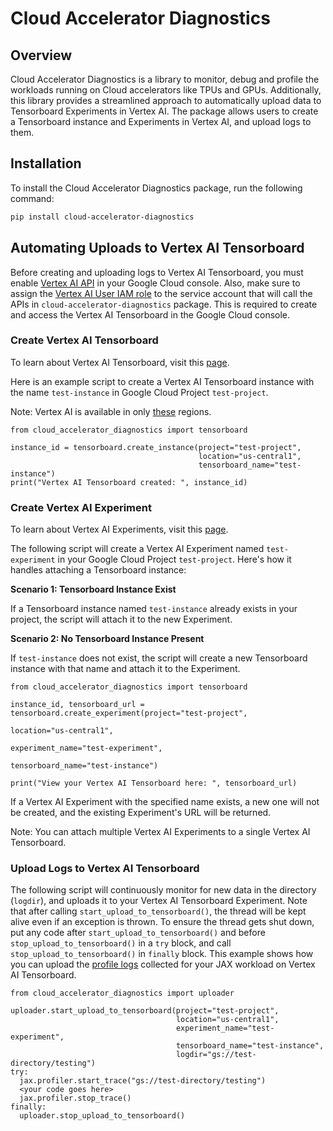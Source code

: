 <!--
 Copyright 2023 Google LLC
 
 Licensed under the Apache License, Version 2.0 (the "License");
 you may not use this file except in compliance with the License.
 You may obtain a copy of the License at
 
      https://www.apache.org/licenses/LICENSE-2.0
 
 Unless required by applicable law or agreed to in writing, software
 distributed under the License is distributed on an "AS IS" BASIS,
 WITHOUT WARRANTIES OR CONDITIONS OF ANY KIND, either express or implied.
 See the License for the specific language governing permissions and
 limitations under the License.
 -->
# Cloud Accelerator Diagnostics

## Overview
Cloud Accelerator Diagnostics is a library to monitor, debug and profile the workloads running on Cloud accelerators like TPUs and GPUs. Additionally, this library provides a streamlined approach to automatically upload data to Tensorboard Experiments in Vertex AI. The package allows users to create a Tensorboard instance and Experiments in Vertex AI, and upload logs to them.

## Installation
To install the Cloud Accelerator Diagnostics package, run the following command:

 ```bash
 pip install cloud-accelerator-diagnostics
 ```

## Automating Uploads to Vertex AI Tensorboard
Before creating and uploading logs to Vertex AI Tensorboard, you must enable [Vertex AI API](https://cloud.google.com/vertex-ai/docs/start/cloud-environment#enable_vertexai_apis) in your Google Cloud console. Also, make sure to assign the [Vertex AI User IAM role](https://cloud.google.com/vertex-ai/docs/general/access-control#aiplatform.user) to the service account that will call the APIs in `cloud-accelerator-diagnostics` package. This is required to create and access the Vertex AI Tensorboard in the Google Cloud console.

### Create Vertex AI Tensorboard
To learn about Vertex AI Tensorboard, visit this [page](https://cloud.google.com/vertex-ai/docs/experiments/tensorboard-introduction).

Here is an example script to create a Vertex AI Tensorboard instance with the name `test-instance` in Google Cloud Project `test-project`.

Note: Vertex AI is available in only [these](https://cloud.google.com/vertex-ai/docs/general/locations#available-regions) regions.

```
from cloud_accelerator_diagnostics import tensorboard

instance_id = tensorboard.create_instance(project="test-project",
                                          location="us-central1",
                                          tensorboard_name="test-instance")
print("Vertex AI Tensorboard created: ", instance_id)
```

### Create Vertex AI Experiment
To learn about Vertex AI Experiments, visit this [page](https://cloud.google.com/vertex-ai/docs/experiments/intro-vertex-ai-experiments).

The following script will create a Vertex AI Experiment named `test-experiment` in your Google Cloud Project `test-project`. Here's how it handles attaching a Tensorboard instance:

**Scenario 1: Tensorboard Instance Exist**

If a Tensorboard instance named `test-instance` already exists in your project, the script will attach it to the new Experiment.

**Scenario 2: No Tensorboard Instance Present**

If `test-instance` does not exist, the script will create a new Tensorboard instance with that name and attach it to the Experiment.

```
from cloud_accelerator_diagnostics import tensorboard

instance_id, tensorboard_url = tensorboard.create_experiment(project="test-project",
                                                             location="us-central1",
                                                             experiment_name="test-experiment",
                                                             tensorboard_name="test-instance")

print("View your Vertex AI Tensorboard here: ", tensorboard_url)
```

If a Vertex AI Experiment with the specified name exists, a new one will not be created, and the existing Experiment's URL will be returned.

Note: You can attach multiple Vertex AI Experiments to a single Vertex AI Tensorboard.

### Upload Logs to Vertex AI Tensorboard
The following script will continuously monitor for new data in the directory (`logdir`), and uploads it to your Vertex AI Tensorboard Experiment. Note that after calling `start_upload_to_tensorboard()`, the thread will be kept alive even if an exception is thrown. To ensure the thread gets shut down, put any code after `start_upload_to_tensorboard()` and before `stop_upload_to_tensorboard()` in a `try` block, and call `stop_upload_to_tensorboard()` in `finally` block. This example shows how you can upload the [profile logs](https://jax.readthedocs.io/en/latest/profiling.html#programmatic-capture) collected for your JAX workload on Vertex AI Tensorboard.

```
from cloud_accelerator_diagnostics import uploader

uploader.start_upload_to_tensorboard(project="test-project",
                                     location="us-central1",
                                     experiment_name="test-experiment",
                                     tensorboard_name="test-instance",
                                     logdir="gs://test-directory/testing")
try:
  jax.profiler.start_trace("gs://test-directory/testing")
  <your code goes here>
  jax.profiler.stop_trace()
finally:
  uploader.stop_upload_to_tensorboard()
```
